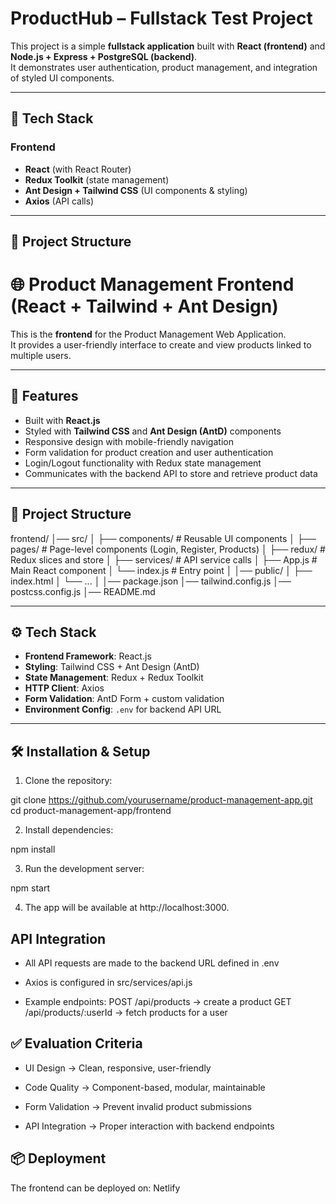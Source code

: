 # ProductHub – Fullstack Test Project

This project is a simple **fullstack application** built with **React (frontend)** and **Node.js + Express + PostgreSQL (backend)**.  
It demonstrates user authentication, product management, and integration of styled UI components.

---

## 🚀 Tech Stack

### Frontend

- **React** (with React Router)
- **Redux Toolkit** (state management)
- **Ant Design + Tailwind CSS** (UI components & styling)
- **Axios** (API calls)

---

## 📂 Project Structure

# 🌐 Product Management Frontend (React + Tailwind + Ant Design)

This is the **frontend** for the Product Management Web Application.  
It provides a user-friendly interface to create and view products linked to multiple users.

---

## 🚀 Features

- Built with **React.js**
- Styled with **Tailwind CSS** and **Ant Design (AntD)** components
- Responsive design with mobile-friendly navigation
- Form validation for product creation and user authentication
- Login/Logout functionality with Redux state management
- Communicates with the backend API to store and retrieve product data

---

## 📂 Project Structure

frontend/
│── src/
│ ├── components/ # Reusable UI components
│ ├── pages/ # Page-level components (Login, Register, Products)
│ ├── redux/ # Redux slices and store
│ ├── services/ # API service calls
│ ├── App.js # Main React component
│ └── index.js # Entry point
│
│── public/
│ ├── index.html
│ └── ...
│
│── package.json
│── tailwind.config.js
│── postcss.config.js
│── README.md

---

## ⚙️ Tech Stack

- **Frontend Framework**: React.js
- **Styling**: Tailwind CSS + Ant Design (AntD)
- **State Management**: Redux + Redux Toolkit
- **HTTP Client**: Axios
- **Form Validation**: AntD Form + custom validation
- **Environment Config**: `.env` for backend API URL

---

## 🛠️ Installation & Setup

1. Clone the repository:

git clone https://github.com/yourusername/product-management-app.git
cd product-management-app/frontend

2. Install dependencies:

npm install

3. Run the development server:

npm start

4. The app will be available at http://localhost:3000.

## API Integration

- All API requests are made to the backend URL defined in .env
- Axios is configured in src/services/api.js

- Example endpoints:
  POST /api/products → create a product
  GET /api/products/:userId → fetch products for a user

## ✅ Evaluation Criteria

- UI Design → Clean, responsive, user-friendly

- Code Quality → Component-based, modular, maintainable

- Form Validation → Prevent invalid product submissions

- API Integration → Proper interaction with backend endpoints

## 📦 Deployment

The frontend can be deployed on: Netlify
